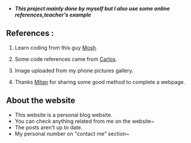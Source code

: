 * _**This project mainly done by myself but I also use some online references,teacher's example**_

## **References :**
1. Learn coding from this guy [Mosh](https://www.youtube.com/c/programmingwithmosh).

2. Some code references came from [Carlos](https://github.com/CarMoreno).

3. Image uploaded from my phone pictures gallery.

4. Thanks [Mitan](https://github.com/MitanEXE) for sharing some good method to complete a webpage.

## **About the website**
* This website is a personal blog website.
* You can check anything related from me on the website~ 
* The posts aren't up to date.
* My personal number on "contact me" section~